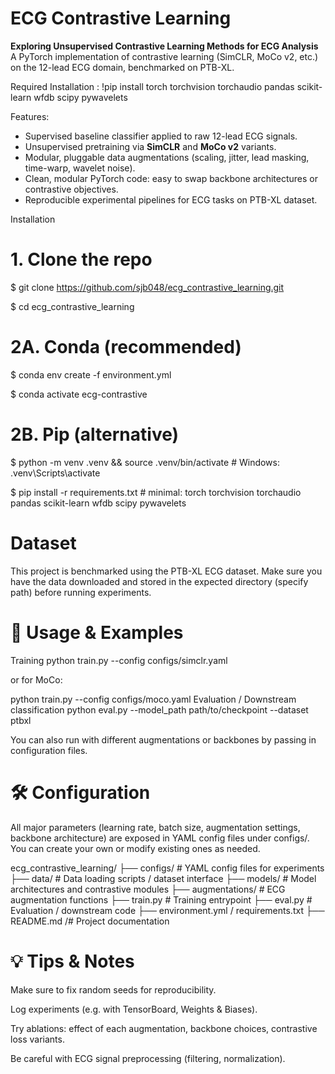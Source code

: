 
# ECG Contrastive Learning

**Exploring Unsupervised Contrastive Learning Methods for ECG Analysis**  
A PyTorch implementation of contrastive learning (SimCLR, MoCo v2, etc.) on the 12-lead ECG domain, benchmarked on PTB-XL.


Required Installation :
!pip install torch torchvision torchaudio pandas scikit-learn wfdb scipy pywavelets



Features: 

- Supervised baseline classifier applied to raw 12-lead ECG signals.  
- Unsupervised pretraining via **SimCLR** and **MoCo v2** variants.  
- Modular, pluggable data augmentations (scaling, jitter, lead masking, time-warp, wavelet noise).  
- Clean, modular PyTorch code: easy to swap backbone architectures or contrastive objectives.  
- Reproducible experimental pipelines for ECG tasks on PTB-XL dataset.

Installation

# 1. Clone the repo
$ git clone https://github.com/sjb048/ecg_contrastive_learning.git

$ cd ecg_contrastive_learning

# 2A. Conda (recommended)
$ conda env create -f environment.yml

$ conda activate ecg-contrastive

# 2B. Pip (alternative)
$ python -m venv .venv && source .venv/bin/activate   # Windows: .venv\Scripts\activate

$ pip install -r requirements.txt  # minimal: torch torchvision torchaudio pandas scikit-learn wfdb scipy pywavelets

 # Dataset

This project is benchmarked using the PTB-XL ECG dataset.
Make sure you have the data downloaded and stored in the expected directory (specify path) before running experiments.

# 🧪 Usage & Examples
Training
python train.py --config configs/simclr.yaml

or for MoCo:

python train.py --config configs/moco.yaml
Evaluation / Downstream classification
python eval.py --model_path path/to/checkpoint --dataset ptbxl

You can also run with different augmentations or backbones by passing in configuration files.
# 🛠️ Configuration
All major parameters (learning rate, batch size, augmentation settings, backbone architecture) are exposed in YAML config files under configs/.
You can create your own or modify existing ones as needed.

ecg_contrastive_learning/
├── configs/ # YAML config files for experiments
├── data/ # Data loading scripts / dataset interface
├── models/ # Model architectures and contrastive modules
├── augmentations/ # ECG augmentation functions
├── train.py # Training entrypoint
├── eval.py # Evaluation / downstream code
├── environment.yml / requirements.txt
├── README.md /# Project documentation

# 💡 Tips & Notes

Make sure to fix random seeds for reproducibility.

Log experiments (e.g. with TensorBoard, Weights & Biases).

Try ablations: effect of each augmentation, backbone choices, contrastive loss variants.

Be careful with ECG signal preprocessing (filtering, normalization).